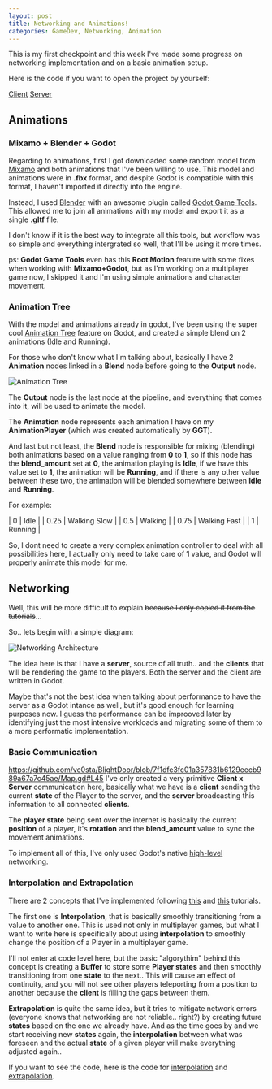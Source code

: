 ```yaml
---
layout: post
title: Networking and Animations! 
categories: GameDev, Networking, Animation
---
```


This is my first checkpoint and this week I've made some progress on networking implementation and on a basic animation setup.

Here is the code if you want to open the project by yourself:

[Client](https://github.com/vc0sta/BlightDoor/)
[Server](https://github.com/vc0sta/BlightDoor-Server)

## Animations

### Mixamo + Blender + Godot

Regarding to animations, first I got downloaded some random model from [Mixamo](https://www.mixamo.com/) and both animations that I've been willing to use. This model and animations were in **.fbx** format, and despite Godot is compatible with this format, I haven't imported it directly into the engine.

Instead, I used [Blender](https://www.blender.org/) with an awesome plugin called [Godot Game Tools](https://viniguerrero.itch.io/godot-game-tools). This allowed me to join all animations with my model and export it as a single **.gltf** file.

I don't know if it is the best way to integrate all this tools, but workflow was so simple and everything intergrated so well, that I'll be using it more times.

ps: **Godot Game Tools** even has this **Root Motion** feature with some fixes when working with **Mixamo+Godot**, but as I'm working on a multiplayer game now, I skipped it and I'm using simple animations and character movement.

### Animation Tree

With the model and animations already in godot, I've been using the super cool [Animation Tree](https://docs.godotengine.org/en/stable/tutorials/animation/animation_tree.html) feature on Godot, and created a simple blend on 2 animations (Idle and Running).

For those who don't know what I'm talking about, basically I have 2 **Animation** nodes linked in a **Blend** node before going to the **Output** node.

![Animation Tree]({{site.baseurl}}/post_images/2021-09-07/animation-tree.png)

The **Output** node is the last node at the pipeline, and everything that comes into it, will be used to animate the model.

The **Animation** node represents each animation I have on my **AnimationPlayer** (which was created automatically by **GGT**).

And last but not least, the **Blend** node is responsible for mixing (blending) both animations based on a value ranging from **0** to **1**, so if this node has the **blend_amount** set at **0**, the animation playing is **Idle**, if we have this value set to **1**, the animation will be **Running**, and if there is any other value between these two, the animation will be blended somewhere between **Idle** and **Running**.

For example:

| 0    | Idle           |
| 0.25 | Walking Slow   |
| 0.5  | Walking        |
| 0.75 | Walking Fast   |
| 1    | Running        |

So, I dont need to create a very complex animation controller to deal with all possibilities here, I actually only need to take care of **1** value, and Godot will properly animate this model for me.


## Networking

Well, this will be more difficult to explain ~~because I only copied it from the tutorials~~...

So.. lets begin with a simple diagram:

![Networking Architecture]({{site.baseurl}}/post_images/2021-09-07/network-architecture.png)

The idea here is that I have a **server**, source of all truth.. and the **clients** that will be rendering the game to the players. Both the server and the client are written in Godot.

Maybe that's not the best idea when talking about performance to have the server as a Godot intance as well, but it's good enough for learning purposes now. I guess the performance can be improoved later by identifying just the most intensive workloads and migrating some of them to a more performatic implementation.

### Basic Communication
https://github.com/vc0sta/BlightDoor/blob/7f1dfe3fc01a357831b6129eecb989a67a7c45ae/Map.gd#L45
I've only created a very primitive **Client x Server** communication here, basically what we have is a **client** sending the current **state** of the Player to the server, and the **server** broadcasting this information to all connected **clients**.

The **player state** being sent over the internet is basically the current **position** of a player, it's **rotation** and the **blend_amount** value to sync the movement animations.

To implement all of this, I've only used Godot's native [high-level](https://docs.godotengine.org/en/stable/tutorials/networking/high_level_multiplayer.html) networking.

### Interpolation and Extrapolation

There are 2 concepts that I've implemented following [this](https://www.youtube.com/watch?v=w2p0ugw3afs&list=PLZ-54sd-DMAKU8Neo5KsVmq8KtoDkfi4s&index=13) and [this](https://www.youtube.com/watch?v=XGyrKmOxLcc&list=PLZ-54sd-DMAKU8Neo5KsVmq8KtoDkfi4s&index=14) tutorials.

The first one is **Interpolation**, that is basically smoothly transitioning from a value to another one. This is used not only in multiplayer games, but what I want to write here is specifically about using **interpolation** to smoothly change the position of a Player in a multiplayer game.

I'll not enter at code level here, but the basic "algorythim" behind this concept is creating a **Buffer** to store some **Player states** and then smoothly transitioning from one **state** to the next.. This will cause an effect of continuity, and you will not see other players teleporting from a position to another because the **client** is filling the gaps between them.

**Extrapolation** is quite the same idea, but it tries to mitigate network errors (everyone knows that networking are not reliable.. right?) by creating future **states** based on the one we already have. And as the time goes by and we start receiving new **states** again, the **interpolation** between what was foreseen and the actual **state** of a given player will make everything adjusted again..

If you want to see the code, here is the code for [interpolation](https://github.com/vc0sta/BlightDoor/blob/7f1dfe3fc01a357831b6129eecb989a67a7c45ae/Map.gd#L29) and [extrapolation](https://github.com/vc0sta/BlightDoor/blob/7f1dfe3fc01a357831b6129eecb989a67a7c45ae/Map.gd#L45).
